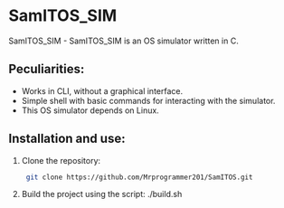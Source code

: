 # SamITOS_SIM
SamITOS_SIM - SamITOS_SIM is an OS simulator written in C.
## Peculiarities:
- Works in CLI, without a graphical interface.
- Simple shell with basic commands for interacting with the simulator.
- This OS simulator depends on Linux.
## Installation and use:
1. Clone the repository:
   ```bash
    git clone https://github.com/Mrprogrammer201/SamITOS.git
2. Build the project using the script:
    ./build.sh

